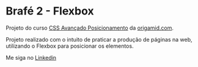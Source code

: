 ﻿# Brafé 2 - Flexbox

Projeto do curso <a href="https://www.origamid.com/curso/css-avancado-posicionamento/">CSS Avançado Posicionamento</a> da <a href="https://www.origamid.com/">origamid.com</a>.

Projeto realizado com o intuito de praticar a produção de páginas na web, utilizando o Flexbox para posicionar os elementos.

Me siga no <a href="https://www.linkedin.com/in/jose-de-souza/">Linkedin</a>